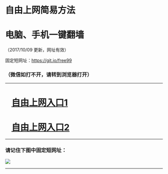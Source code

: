 ﻿# 自由上网简易方法

# 电脑、手机一键翻墙

（2017/10/09 更新，网址有效）

固定短网址：https://git.io/free99

### （微信如打不开，请转到浏览器打开）


***





# &nbsp;&nbsp; <a href="http://ft2627723678.fwq-tz-1001.info/fwqtz01.html?t=10090014394 " target="_blank">自由上网入口1</a>
# &nbsp;&nbsp; <a href="http://ft3234510249.fwq-tz-1002.info/fwqtz02.html?t=100900128090 " target="_blank">自由上网入口2</a>
***

### 请记住下图中固定短网址：

<img src="https://s3-us-west-2.amazonaws.com/fwq-1001/yjfq-20170905okok.png" /> 


***

